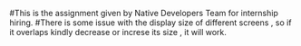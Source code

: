#This is the assignment given by Native Developers Team for internship hiring.
#There is some issue with the display size of different screens , so if it overlaps kindly decrease or increse its size , it will work.
